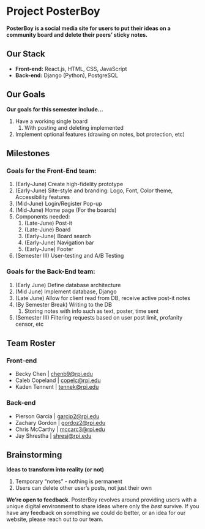 # Project PosterBoy
**PosterBoy is a social media site for users to put their ideas on a community board and delete their peers’ sticky notes.**

## Our Stack
- **Front-end:** React.js, HTML, CSS, JavaScript
- **Back-end:** Django (Python), PostgreSQL

## Our Goals
**Our goals for this semester include…**
1. Have a working single board
    1.  With posting and deleting implemented
2. Implement optional features (drawing on notes, bot protection, etc)

## Milestones
### Goals for the Front-End team:
1. (Early-June) Create high-fidelity prototype
2. (Early-June) Site-style and branding: Logo, Font, Color theme, Accessibility features
3. (Mid-June) Login/Register Pop-up 
4. (Mid-June) Home page (For the boards)
5. Components needed: 
    1. (Late-June) Post-it
    2. (Late-June) Board
    3. (Early-June) Board search
    4. (Early-June) Navigation bar
    5. (Early-June) Footer
6. (Semester III) User-testing and A/B Testing

### Goals for the Back-End team:
1. (Early June) Define database architecture
2. (Mid June) Implement database, Django
3. (Late June) Allow for client read from DB, receive active post-it notes
4. (By Semester Break) Writing to the DB
    1. Storing notes with info such as text, poster, time sent
5. (Semester III) Filtering requests based on user post limit, profanity censor, etc

## Team Roster
### Front-end
- Becky Chen | chenb9@rpi.edu 
- Caleb Copeland | copelc@rpi.edu
- Kaden Tennent | tennek@rpi.edu 

### Back-end
- Pierson Garcia | garcip2@rpi.edu
- Zachary Gordon | gordoz2@rpi.edu
- Chris McCarthy | mccarc3@rpi.edu
- Jay Shrestha | shresj@rpi.edu

## Brainstorming
**Ideas to transform into reality (or not)**
1. Temporary “notes” - nothing is permanent
2. Users can delete other user’s posts, not just their own

**We’re open to feedback**. PosterBoy revolves around providing users with a unique digital environment to share ideas where only the *best* survive. If you have any feedback on something we could do better, or an idea for our website, please reach out to our team.
